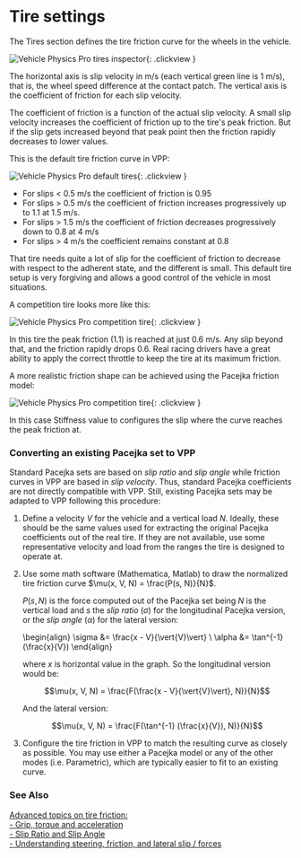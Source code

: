 # Tire settings

The Tires section defines the tire friction curve for the wheels in the vehicle.

![Vehicle Physics Pro tires inspector](/img/blocks/vpp-tires-inspector.png){: .clickview }

The horizontal axis is slip velocity in m/s (each vertical green line is 1 m/s), that is, the wheel
speed difference at the contact patch. The vertical axis is the coefficient of friction for each
slip velocity.

The coefficient of friction is a function of the actual slip velocity. A small slip velocity
increases the coefficient of friction up to the tire's peak friction. But if the slip gets
increased beyond that peak point then the friction rapidly decreases to lower values.

This is the default tire friction curve in VPP:

![Vehicle Physics Pro default tires](/img/blocks/vpp-tires-inspector-default.png){: .clickview }

- For slips < 0.5 m/s the coefficient of friction is 0.95
- For slips > 0.5 m/s the coefficient of friction increases progressively up to 1.1 at 1.5 m/s.
- For slips > 1.5 m/s the coefficient of friction decreases progressively down to 0.8 at 4 m/s
- For slips > 4 m/s the coefficient remains constant at 0.8

That tire needs quite a lot of slip for the coefficient of friction to decrease with respect to the
adherent state, and the different is small. This default tire setup is very forgiving and
allows a good control of the vehicle in most situations.

A competition tire looks more like this:

![Vehicle Physics Pro competition tire](/img/blocks/vpp-tires-inspector-competition.png){: .clickview }

In this tire the peak friction (1.1) is reached at just 0.6 m/s. Any slip beyond that, and the
friction rapidly drops 0.6. Real racing drivers have a great ability to apply the correct throttle
to keep the tire at its maximum friction.

A more realistic friction shape can be achieved using the Pacejka friction model:

![Vehicle Physics Pro competition tire](/img/blocks/vpp-tires-inspector-pacejka.png){: .clickview }

In this case Stiffness value to configures the slip where the curve reaches the peak friction at.

### Converting an existing Pacejka set to VPP

Standard Pacejka sets are based on _slip ratio_ and _slip angle_ while friction curves in VPP are
based in _slip velocity_. Thus, standard Pacejka coefficients are not directly compatible with VPP.
Still, existing Pacejka sets may be adapted to VPP following this procedure:

1. Define a velocity $V$ for the vehicle and a vertical load $N$. Ideally, these should be the same
	values used for extracting the original Pacejka coefficients out of the real tire. If they are
	not available, use some representative velocity and load from the ranges the tire is designed to
	operate at.

2. Use some math software (Mathematica, Matlab) to draw the normalized tire friction curve $\mu(x, V, N) = \frac{P(s, N)}{N}$.

	$P(s, N)$ is the force computed out of the Pacejka set being $N$ is the vertical load and
	$s$ the _slip ratio_ ($\sigma$) for the longitudinal Pacejka version, or the _slip angle_ ($\alpha$)
	for the lateral version:

	\begin{align}
	\sigma &= \frac{x - V}{\vert{V}\vert} \\
	\alpha &= \tan^{-1} (\frac{x}{V})
	\end{align}

	where $x$ is horizontal value in the graph. So the longitudinal version would be:

	$$\mu(x, V, N) = \frac{F(\frac{x - V}{\vert{V}\vert}, N)}{N}$$

	And the lateral version:

	$$\mu(x, V, N) = \frac{F(\tan^{-1} (\frac{x}{V}), N)}{N}$$

3. Configure the tire friction in VPP to match the resulting curve as closely as possible. You may
	use either a Pacejka model or any of the other modes (i.e. Parametric), which are typically
	easier to fit to an existing curve.

### See Also

[Advanced topics on tire friction: <br> - Grip, torque and acceleration <br> - Slip Ratio and Slip Angle <br> - Understanding steering, friction, and lateral slip / forces](/advanced/misc-topics-explained/#tire-friction)